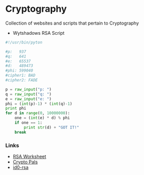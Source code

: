 # Cryptography
Collection of websites and scripts that pertain to Cryptography

* Wytshadows RSA Script

```py
#!/usr/bin/pyton

#p:   937
#q:   641
#e:   65537
#d:   489473
#phi: 599040
#cipher1: BAD
#cipher2: FADE

p = raw_input("p: ")
q = raw_input("q: ")
e = raw_input("e: ")
phi = (int(p)-1) * (int(q)-1)
print phi
for d in range(0, 10000000):
    one = (int(e) * d) % phi
    if one == 1:
        print str(d) + "GOT IT!"
	break
```

### Links
  * [RSA Worksheet](https://www.cs.drexel.edu/~jpopyack/IntroCS/HW/RSAWorksheet.html)
  * [Crypto Pals](http://cryptopals.com/)
  * [id0-rsa](https://id0-rsa.pub/)

